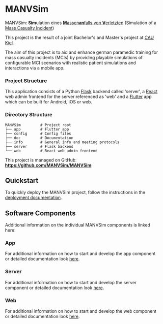 # MANVSim

MANVSim: **Sim**ulation eines [**M**assen**an**falls von **V**erletzten](https://de.wikipedia.org/wiki/Massenanfall_von_Verletzten) (Simulation of
a [Mass Casualty Incident](https://en.wikipedia.org/wiki/Mass_casualty_incident))

This project is the result of a joint Bachelor's and Master's project at [CAU Kiel](https://www.uni-kiel.de).

The aim of this project is to aid and enhance german paramedic training for mass casualty incidents (MCIs) by providing
playable simulations of configurable MCI scenarios with realistic patient simulations and interactions via a mobile app.

### Project Structure

This application consists of a Python [Flask](https://flask.palletsprojects.com) backend called 'server', a [React](https://react.dev/)
web admin frontend for the server referenced as 'web' and a [Flutter](https://flutter.dev/) app which can be built for Android, iOS or web.

### Directory Structure

```
MANVSim         # Project root
├── app         # Flutter app
├── config      # Config files
├── doc         # Documentation
├── info        # General info and meeting protocols
├── server      # Flask backend
└── web         # React web admin frontend
```

This project is managed on GitHub:  
**<https://github.com/MANVSim/MANVSim>**


## Quickstart

To quickly deploy the MANVSim project, follow the instructions in the
[deployment documentation](doc/deployment/README.md#quickstart).



## Software Components

Additional information on the individual MANVSim components is linked here:

### App

For additional information on how to start and develop the app component or detailed documentation look [here](doc/app/README.md).

### Server

For additional information on how to start and develop the server component or detailed documentation look [here](server/README.md).

### Web

For additional information on how to start and develop the web component or detailed documentation look [here](web/README.md).
